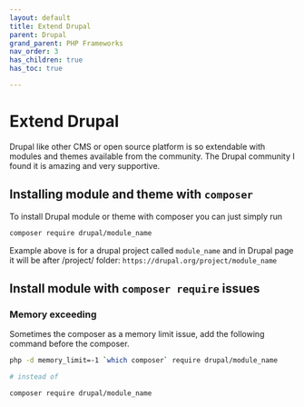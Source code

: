 ```yaml
---
layout: default
title: Extend Drupal
parent: Drupal
grand_parent: PHP Frameworks
nav_order: 3
has_children: true
has_toc: true

---
```


# Extend Drupal

Drupal like other CMS or open source platform is so extendable with modules and themes available from the community. The Drupal community I found it is amazing and very supportive. 

## Installing module and theme with `composer`

To install Drupal module or theme with composer you can just simply run 
```bash
composer require drupal/module_name
```

Example above is for a drupal project called `module_name` and in Drupal page it will be after /project/ folder: `https://drupal.org/project/module_name`


## Install module with `composer require` issues

### Memory exceeding

Sometimes the composer as a memory limit issue, add the following command before the composer. 

```bash
php -d memory_limit=-1 `which composer` require drupal/module_name

# instead of

composer require drupal/module_name
```


